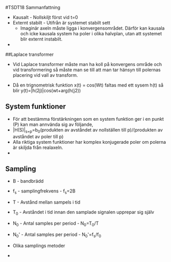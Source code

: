 #TSDT18 Sammanfattning

* Kausalt - Nollskiljt först vid t=0
* Externt stabilt - Utifrån är systemet stabilt sett
  * Imaginär axeln måste ligga i konvergensområdet. Därför kan kausala och icke kausala system ha poler i olika halvplan, utan att systemet blir externt instabilt.
* 




##Laplace transformer

* Vid Laplace transformer måste man ha koll på konvergens område och vid transformering så måste man se till att man tar  hänsyn till polernas placering vid vall av transform.

* Då en trignometrisk funktion x(t) = cos(Wt) faltas med ett sysem h(t) så blir y(t)=|h(2j)|cos(wt+arg(h(j2))

## System funktioner

* För att bestämma förstärkningen som en system funktion ger i en punkt (P) kan man annvända sig av följande,
 * |H(S)|<sub>s=p</sub>=b<sub>0</sub>(produkten av avståndet av nollställen till p)/(produkten av avståndet av poler till p)
* Alla riktiga system funktioner har komplex konjugerade poler om polerna är skiljda från realaxeln.
* 

## Sampling

* B - bandbrädd
* f<sub>s</sub> - samplingfrekvens - f<sub>s</sub>=2B
* T - Avstånd mellan sampels i tid
* T<sub>0</sub> - Avståndet i tid innan den samplade signalen upprepar sig själv
* N<sub>0</sub> - Antal samples per period - N<sub>0</sub>=T<sub>0</sub>/T
* N<sub>0</sub>' - Antal samples per period - N<sub>0</sub>'=f<sub>s</sub>/f<sub>0</sub>


* Olika samplings metoder
 * 
 

